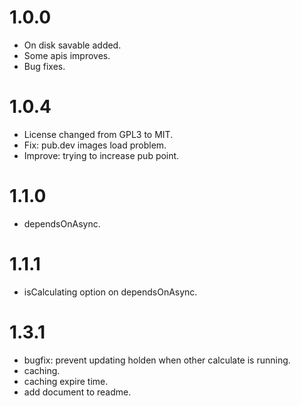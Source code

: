 # 1.0.0

* On disk savable added.
* Some apis improves.
* Bug fixes.

# 1.0.4

* License changed from GPL3 to MIT.
* Fix: pub.dev images load problem.
* Improve: trying to increase pub point.

# 1.1.0

* dependsOnAsync.

# 1.1.1

* isCalculating option on dependsOnAsync.

# 1.3.1

* bugfix: prevent updating holden when other calculate is running.
* caching.
* caching expire time.
* add document to readme.
